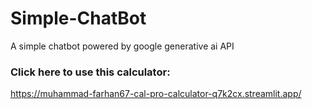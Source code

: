 # Simple-ChatBot
A simple chatbot powered by google generative ai API 
### Click here to use this calculator: 
<https://muhammad-farhan67-cal-pro-calculator-q7k2cx.streamlit.app/>
